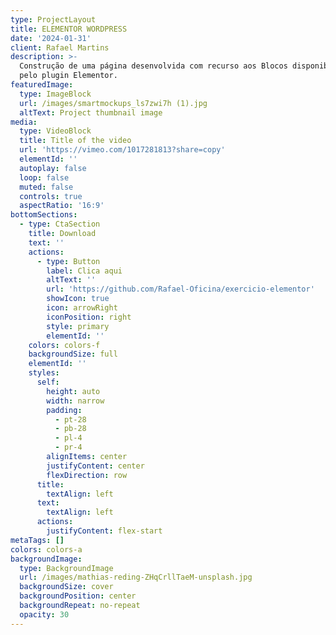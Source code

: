 ```yaml
---
type: ProjectLayout
title: ELEMENTOR WORDPRESS
date: '2024-01-31'
client: Rafael Martins
description: >-
  Construção de uma página desenvolvida com recurso aos Blocos disponibilizados
  pelo plugin Elementor.
featuredImage:
  type: ImageBlock
  url: /images/smartmockups_ls7zwi7h (1).jpg
  altText: Project thumbnail image
media:
  type: VideoBlock
  title: Title of the video
  url: 'https://vimeo.com/1017281813?share=copy'
  elementId: ''
  autoplay: false
  loop: false
  muted: false
  controls: true
  aspectRatio: '16:9'
bottomSections:
  - type: CtaSection
    title: Download
    text: ''
    actions:
      - type: Button
        label: Clica aqui
        altText: ''
        url: 'https://github.com/Rafael-Oficina/exercicio-elementor'
        showIcon: true
        icon: arrowRight
        iconPosition: right
        style: primary
        elementId: ''
    colors: colors-f
    backgroundSize: full
    elementId: ''
    styles:
      self:
        height: auto
        width: narrow
        padding:
          - pt-28
          - pb-28
          - pl-4
          - pr-4
        alignItems: center
        justifyContent: center
        flexDirection: row
      title:
        textAlign: left
      text:
        textAlign: left
      actions:
        justifyContent: flex-start
metaTags: []
colors: colors-a
backgroundImage:
  type: BackgroundImage
  url: /images/mathias-reding-ZHqCrllTaeM-unsplash.jpg
  backgroundSize: cover
  backgroundPosition: center
  backgroundRepeat: no-repeat
  opacity: 30
---
```

